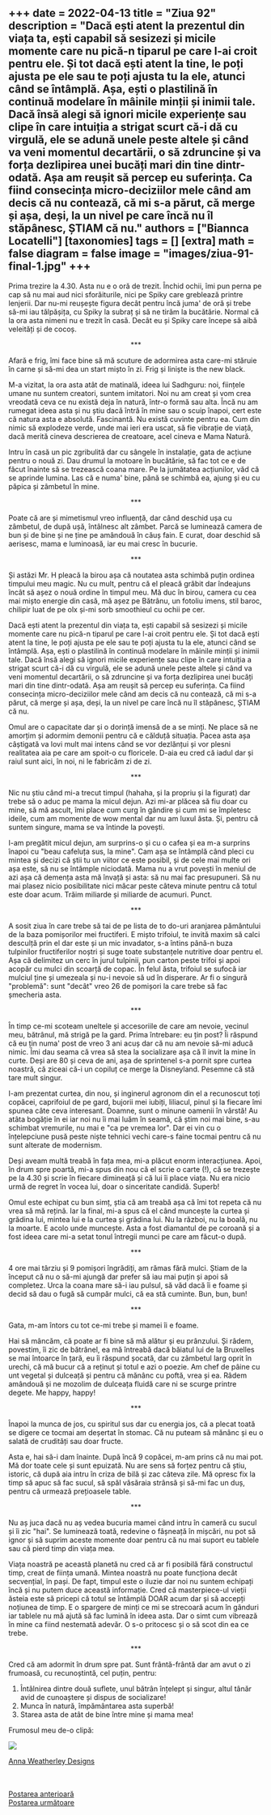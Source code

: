 
+++
date = 2022-04-13
title = "Ziua 92"
description = "Dacă ești atent la prezentul din viața ta, ești capabil să sesizezi și micile momente care nu pică-n tiparul pe care l-ai croit pentru ele. Și tot dacă ești atent la tine, le poți ajusta pe ele sau te poți ajusta tu la ele, atunci când se întâmplă. Așa, ești o plastilină în continuă modelare în mâinile minții și inimii tale. Dacă însă alegi să ignori micile experiențe sau clipe în care intuiția a strigat scurt că-i dă cu virgulă, ele se adună unele peste altele și când va veni momentul decartării, o să zdruncine și va forța dezlipirea unei bucăți mari din tine dintr-odată. Așa am reușit să percep eu suferința. Ca fiind consecința micro-deciziilor mele când am decis că nu contează, că mi s-a părut, că merge și așa, deși, la un nivel pe care încă nu îl stăpânesc, ȘTIAM că nu."
authors = ["Biannca Locatelli"]
[taxonomies]
tags = []
[extra]
math = false
diagram = false
image = "images/ziua-91-final-1.jpg"
+++
---

Prima trezire la 4.30. Asta nu e o oră de trezit. Închid ochii, îmi pun perna pe cap să nu mai aud nici sforăiturile, nici pe Spiky care greblează printre lenjerii. Dar nu-mi reușește figura decât pentru încă juma' de oră și trebe să-mi iau tălpășița, cu Spiky la subraț și să ne tirăm la bucătărie. Normal că la ora asta nimeni nu e trezit în casă. Decât eu și Spiky care începe să aibă veleități și de cocoș.

<p style="text-align: center;">***</p>

Afară e frig, îmi face bine să mă scuture de adormirea asta care-mi stăruie în carne și să-mi dea un start mișto în zi. Frig și liniște is the new black.

M-a vizitat, la ora asta atât de matinală, ideea lui Sadhguru: noi, ființele umane nu suntem creatori, suntem imitatori. Noi nu am creat și vom crea vreodată ceva ce nu există deja în natură, într-o formă sau alta. Încă nu am rumegat ideea asta și nu știu dacă întră în mine sau o scuip înapoi, cert este că natura asta e absolută. Fascinantă. Nu există cuvinte pentru ea. Cum din nimic să explodeze verde, unde mai ieri era uscat, să fie vibrație de viață, dacă merită cineva descrierea de creatoare, acel cineva e Mama Natură.

Intru în casă un pic zgribulită dar cu sângele în instalație, gata de acțiune pentru o nouă zi. Dau drumul la motoare în bucătărie, să fac tot ce e de făcut înainte să se trezească coana mare. Pe la jumătatea acțiunilor, văd că se aprinde lumina. Las că e numa' bine, până se schimbă ea, ajung și eu cu păpica și zâmbetul în mine.

<p style="text-align: center;">***</p>

Poate că are și mimetismul vreo influență, dar când deschid ușa cu zâmbetul, de după ușă, întâlnesc alt zâmbet. Parcă se luminează camera de bun și de bine și ne ține pe amândouă în căuș fain. E curat, doar deschid să aerisesc, mama e luminoasă, iar eu mai cresc în bucurie.

<p style="text-align: center;">***</p>

Și astăzi Mr. H pleacă la birou așa că noutatea asta schimbă puțin ordinea timpului meu magic. Nu cu mult, pentru că el pleacă grăbit dar îndeajuns încât să așez o nouă ordine în timpul meu. Mă duc în birou, camera cu cea mai mișto energie din casă, mă așez pe Bătrânu, un fotoliu imens, stil baroc, chilipir luat de pe olx și-mi sorb smoothieul cu ochii pe cer.

Dacă ești atent la prezentul din viața ta, ești capabil să sesizezi și micile momente care nu pică-n tiparul pe care l-ai croit pentru ele. Și tot dacă ești atent la tine, le poți ajusta pe ele sau te poți ajusta tu la ele, atunci când se întâmplă. Așa, ești o plastilină în continuă modelare în mâinile minții și inimii tale. Dacă însă alegi să ignori micile experiențe sau clipe în care intuiția a strigat scurt că-i dă cu virgulă, ele se adună unele peste altele și când va veni momentul decartării, o să zdruncine și va forța dezlipirea unei bucăți mari din tine dintr-odată. Așa am reușit să percep eu suferința. Ca fiind consecința micro-deciziilor mele când am decis că nu contează, că mi s-a părut, că merge și așa, deși, la un nivel pe care încă nu îl stăpânesc, ȘTIAM că nu.

Omul are o capacitate dar și o dorință imensă de a se minți. Ne place să ne amorțim și adormim demonii pentru că e călduță situația. Pacea asta așa câștigată va lovi mult mai intens când se vor dezlănțui și vor plesni realitatea aia pe care am spoit-o cu floricele. D-aia eu cred că iadul dar și raiul sunt aici, în noi, ni le fabricăm zi de zi.

<p style="text-align: center;">***</p>

Nic nu știu când mi-a trecut timpul (hahaha, și la propriu și la figurat) dar trebe să o aduc pe mama la micul dejun. Azi mi-ar plăcea să fiu doar cu mine, să mă ascult, îmi place cum curg în gândire și cum mi se împletesc ideile, cum am momente de wow mental dar nu am luxul ăsta. Și, pentru că suntem singure, mama se va întinde la povești.

I-am pregătit micul dejun, am surprins-o și cu o cafea și ea m-a surprins înapoi cu "beau cafeluța sus, la mine". Cam așa se întâmplă când pleci cu mintea și decizi că știi tu un viitor ce este posibil, și de cele mai multe ori așa este, să nu se întâmple niciodată. Mama nu a vrut povești în meniul de azi așa că demența asta mă învață și asta: să nu mai fac presupuneri. Să nu mai plasez nicio posibilitate nici măcar peste câteva minute pentru că totul este doar acum. Trăim miliarde și miliarde de acumuri. Punct.

<p style="text-align: center;">***</p>

A sosit ziua în care trebe să tai de pe lista de to do-uri aranjarea pământului de la baza pomișorilor mei fructiferi. E mișto trifoiul, te invită maxim să calci desculță prin el dar este și un mic invadator, s-a întins până-n buza tulpinilor fructiferilor noștri și suge toate substanțele nutritive doar pentru el. Așa că delimitez un cerc în jurul tulpinii, pun carton peste trifoi și apoi acopăr cu mulci din scoarță de copac. În felul ăsta, trifoiul se sufocă iar mulciul ține și umezeala și nu-i nevoie să ud în disperare. Ar fi o singură "problemă": sunt "decât" vreo 26 de pomișori la care trebe să fac șmecheria asta.

<p style="text-align: center;">***</p>

În timp ce-mi scoteam uneltele și accesoriile de care am nevoie, vecinul meu, bătrânul, mă strigă pe la gard. Prima întrebare: eu țin post? Îi răspund că eu țin numa' post de vreo 3 ani acuș dar că nu am nevoie să-mi aducă nimic. Îmi dau seama că vrea să stea la socializare așa că îl invit la mine în curte. Deși are 80 și ceva de ani, așa de sprintenel s-a pornit spre curtea noastră, că ziceai că-i un copiluț ce merge la Disneyland. Pesemne că stă tare mult singur.

I-am prezentat curtea, din nou, și inginerul agronom din el a recunoscut toți copăcei, caprifoiul de pe gard, bujorii mei iubiți, liliacul, pinul și la fiecare îmi spunea câte ceva interesant. Doamne, sunt o minune oamenii în vârstă! Au atâta bogăție în ei iar noi nu îi mai luăm în seamă, că știm noi mai bine, s-au schimbat vremurile, nu mai e "ca pe vremea lor". Dar ei vin cu o înțelepciune pusă peste niște tehnici vechi care-s faine tocmai pentru că nu sunt alterate de modernism.

Deși aveam multă treabă în fața mea, mi-a plăcut enorm interacțiunea. Apoi, în drum spre poartă, mi-a spus din nou că el scrie o carte (!), că se trezește pe la 4.30 și scrie în fiecare dimineață și că lui îi place viața. Nu era nicio urmă de regret în vocea lui, doar o sinceritate candidă. Superb!

Omul este echipat cu bun simț, știa că am treabă așa că îmi tot repeta că nu vrea să mă rețină. Iar la final, mi-a spus că el când muncește la curtea și grădina lui, mintea lui e la curtea și grădina lui. Nu la război, nu la boală, nu la moarte. E acolo unde muncește. Asta a fost diamantul de pe coroană și a fost ideea care mi-a setat tonul întregii munci pe care am făcut-o după.

<p style="text-align: center;">***</p>

4 ore mai târziu și 9 pomișori îngrădiți, am rămas fără mulci. Știam de la început că nu o să-mi ajungă dar prefer să iau mai puțin și apoi să completez. Urca la coana mare să-i iau pulsul, să văd dacă îi e foame și decid să dau o fugă să cumpăr mulci, că ea stă cuminte. Bun, bun, bun!

<p style="text-align: center;">***</p>

Gata, m-am întors cu tot ce-mi trebe și mamei îi e foame.

Hai să mâncăm, că poate ar fi bine să mă alătur și eu prânzului. Și râdem, povestim, îi zic de bătrânel, ea mă întreabă dacă băiatul lui de la Bruxelles se mai întoarce în țară, eu îi răspund șocată, dar cu zâmbetul larg oprit în urechi, că mă bucur că a reținut și totul e azi o poezie. Am chef de pâine cu unt vegetal și dulceață și pentru că mănânc cu poftă, vrea și ea. Râdem amândouă și ne mozolim de dulceața fluidă care ni se scurge printre degete. Me happy, happy!

<p style="text-align: center;">***</p>

Înapoi la munca de jos, cu spiritul sus dar cu energia jos, că a plecat toată se digere ce tocmai am deșertat în stomac. Că nu puteam să mănânc și eu o salată de crudități sau doar fructe.

Asta e, hai să-i dam înainte. După încă 9 copăcei, m-am prins că nu mai pot. Mă dor toate cele și sunt epuizată. Nu are sens să forțez pentru că știu, istoric, că după aia intru în criza de bilă și zac câteva zile. Mă opresc fix la timp să apuc să fac sucul, să spăl văsăraia strânsă și să-mi fac un duș, pentru că urmează prețioasele table.

<p style="text-align: center;">***</p>

Nu aș juca dacă nu aș vedea bucuria mamei când intru în cameră cu sucul și îi zic "hai". Se luminează toată, redevine o fâșneață în mișcări, nu pot să ignor și să suprim aceste momente doar pentru că nu mai suport eu tablele sau că pierd timp din viața mea.

Viața noastră pe această planetă nu cred că ar fi posibilă fără constructul timp, creat de ființa umană. Mintea noastră nu poate funcționa decât secvențial, în pași. De fapt, timpul este o iluzie dar noi nu suntem echipați încă și nu putem duce această informație. Cred că masterpiece-ul vieții ăsteia este să pricepi că totul se întâmplă DOAR acum dar și să accepți noțiunea de timp. E o spargere de minți ce mi se strecoară acum în gânduri iar tablele nu mă ajută să fac lumină în ideea asta. Dar o simt cum vibrează în mine ca fiind nestemată adevăr. O s-o pritocesc și o să scot din ea ce trebe.

<p style="text-align: center;">***</p>

Cred că am adormit în drum spre pat. Sunt frântă-frântă dar am avut o zi frumoasă, cu recunoștintă, cel puțin, pentru:

1. Întâlnirea dintre două suflete, unul bătrân înțelept și singur, altul tânăr avid de cunoaștere și dispus de socializare!
2. Munca în natură, împământarea asta superbă!
3. Starea asta de atât de bine între mine și mama mea!

Frumosul meu de-o clipă:

<div class="flex justify-center">
  <img src="images/beauty-plate.jpeg" />
</div>

[Anna Weatherley Designs](https://ro.pinterest.com/annaweatherleydesigns/)

<br/>

<br/>

<div class="flex justify-between">
  <div>
    <a href="/blog/ziua-91/">Postarea anterioară</a>
  </div>
  <div>
    <a href="/blog/ziua-93/">Postarea următoare</a>
  </div>
</div>
